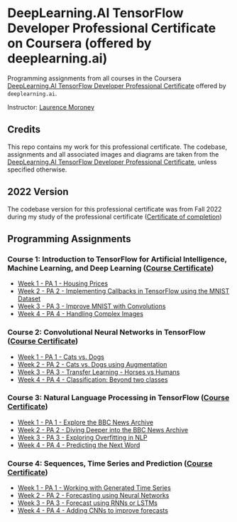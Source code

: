 # DeepLearning.AI TensorFlow Developer Professional Certificate on Coursera (offered by deeplearning.ai)

Programming assignments from all courses in the Coursera [DeepLearning.AI TensorFlow Developer Professional Certificate](https://www.coursera.org/professional-certificates/tensorflow-in-practice) offered by `deeplearning.ai`.

Instructor: [Laurence Moroney](https://laurencemoroney.com/about.html)

## Credits

This repo contains my work for this professional certificate. The codebase, assignments and all associated images and diagrams are taken from the [DeepLearning.AI TensorFlow Developer Professional Certificate](https://www.coursera.org/professional-certificates/tensorflow-in-practice), unless specified otherwise.

## 2022 Version

The codebase version for this professional certificate was from Fall 2022 during my study of the professional certificate ([Certificate of completion](https://github.com/MeguSmurfy/tensorflow-developer-certificate-coursera/blob/main/Specialization%20Certificate.pdf))

## Programming Assignments

### Course 1: Introduction to TensorFlow for Artificial Intelligence, Machine Learning, and Deep Learning ([Course Certificate](https://github.com/MeguSmurfy/tensorflow-developer-certificate-coursera/blob/main/C1%20-%20TensorFlow%20Introduction%20-%20Artificial%20Intelligence%2C%20Machine%20Learning%2C%20Deep%20Learning/C1.pdf))

  - [Week 1 - PA 1 - Housing Prices](https://github.com/MeguSmurfy/tensorflow-developer-certificate-coursera/blob/main/C1%20-%20TensorFlow%20Introduction%20-%20Artificial%20Intelligence%2C%20Machine%20Learning%2C%20Deep%20Learning/C1W1_Assignment.ipynb)
  - [Week 2 - PA 2 - Implementing Callbacks in TensorFlow using the MNIST Dataset](https://github.com/MeguSmurfy/tensorflow-developer-certificate-coursera/blob/main/C1%20-%20TensorFlow%20Introduction%20-%20Artificial%20Intelligence%2C%20Machine%20Learning%2C%20Deep%20Learning/C1W2_Assignment.ipynb)
  - [Week 3 - PA 3 - Improve MNIST with Convolutions](https://github.com/MeguSmurfy/tensorflow-developer-certificate-coursera/blob/main/C1%20-%20TensorFlow%20Introduction%20-%20Artificial%20Intelligence%2C%20Machine%20Learning%2C%20Deep%20Learning/C1W3_Assignment.ipynb)
  - [Week 4 - PA 4 - Handling Complex Images](https://github.com/MeguSmurfy/tensorflow-developer-certificate-coursera/blob/main/C1%20-%20TensorFlow%20Introduction%20-%20Artificial%20Intelligence%2C%20Machine%20Learning%2C%20Deep%20Learning/C1W4_Assignment.ipynb)

### Course 2: Convolutional Neural Networks in TensorFlow ([Course Certificate](https://github.com/MeguSmurfy/tensorflow-developer-certificate-coursera/blob/main/C2%20-%20Convolutional%20Neural%20Networks%20in%20TensorFlow/C2%20Certificate.pdf))

  - [Week 1 - PA 1 - Cats vs. Dogs](https://github.com/MeguSmurfy/tensorflow-developer-certificate-coursera/blob/main/C2%20-%20Convolutional%20Neural%20Networks%20in%20TensorFlow/C2W1_Assignment.ipynb)
  - [Week 2 - PA 2 - Cats vs. Dogs using Augmentation](https://github.com/MeguSmurfy/tensorflow-developer-certificate-coursera/blob/main/C2%20-%20Convolutional%20Neural%20Networks%20in%20TensorFlow/C2W2_Assignment.ipynb)
  - [Week 3 - PA 3 - Transfer Learning - Horses vs Humans](https://github.com/MeguSmurfy/tensorflow-developer-certificate-coursera/blob/main/C2%20-%20Convolutional%20Neural%20Networks%20in%20TensorFlow/C2W3_Assignment.ipynb)
  - [Week 4 - PA 4 - Classification: Beyond two classes](https://github.com/MeguSmurfy/tensorflow-developer-certificate-coursera/blob/main/C2%20-%20Convolutional%20Neural%20Networks%20in%20TensorFlow/C2W4_Assignment.ipynb)

### Course 3: Natural Language Processing in TensorFlow ([Course Certificate](https://github.com/MeguSmurfy/tensorflow-developer-certificate-coursera/blob/main/C3%20-%20Natural%20Language%20Processing%20in%20TensorFlow/C3%20Certificate.pdf))

  - [Week 1 - PA 1 - Explore the BBC News Archive](https://github.com/MeguSmurfy/tensorflow-developer-certificate-coursera/blob/main/C3%20-%20Natural%20Language%20Processing%20in%20TensorFlow/C3W1_Assignment.ipynb)
  - [Week 2 - PA 2 - Diving Deeper into the BBC News Archive](https://github.com/MeguSmurfy/tensorflow-developer-certificate-coursera/blob/main/C3%20-%20Natural%20Language%20Processing%20in%20TensorFlow/C3W2_Assignment.ipynb)
  - [Week 3 - PA 3 - Exploring Overfitting in NLP](https://github.com/MeguSmurfy/tensorflow-developer-certificate-coursera/blob/main/C3%20-%20Natural%20Language%20Processing%20in%20TensorFlow/C3W3_Assignment.ipynb)
  - [Week 4 - PA 4 - Predicting the Next Word](https://github.com/MeguSmurfy/tensorflow-developer-certificate-coursera/blob/main/C3%20-%20Natural%20Language%20Processing%20in%20TensorFlow/C3W4_Assignment.ipynb)
  
### Course 4: Sequences, Time Series and Prediction ([Course Certificate](https://github.com/MeguSmurfy/tensorflow-developer-certificate-coursera/blob/main/C4%20-%20Sequence%2C%20Time%20Series%20and%20Prediction/C4%20Certificate.pdf))

  - [Week 1 - PA 1 - Working with Generated Time Series](https://github.com/MeguSmurfy/tensorflow-developer-certificate-coursera/blob/main/C4%20-%20Sequence%2C%20Time%20Series%20and%20Prediction/C4W1_Assignment.ipynb)
  - [Week 2 - PA 2 - Forecasting using Neural Networks](https://github.com/MeguSmurfy/tensorflow-developer-certificate-coursera/blob/main/C4%20-%20Sequence%2C%20Time%20Series%20and%20Prediction/C4W2_Assignment.ipynb)
  - [Week 3 - PA 3 - Forecast using RNNs or LSTMs](https://github.com/MeguSmurfy/tensorflow-developer-certificate-coursera/blob/main/C4%20-%20Sequence%2C%20Time%20Series%20and%20Prediction/C4W3_Assignment.ipynb)
  - [Week 4 - PA 4 - Adding CNNs to improve forecasts](https://github.com/MeguSmurfy/tensorflow-developer-certificate-coursera/blob/main/C4%20-%20Sequence%2C%20Time%20Series%20and%20Prediction/C4W4_Assignment.ipynb)
